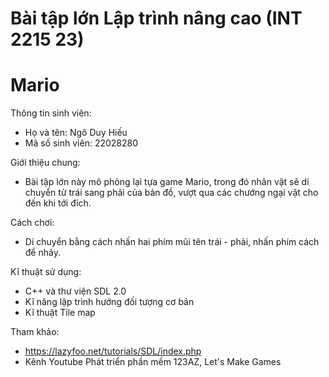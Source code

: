 # Bài tập lớn Lập trình nâng cao (INT 2215 23)
# Mario

Thông tin sinh viên:
  - Họ và tên: Ngô Duy Hiếu
  - Mã số sinh viên: 22028280

Giới thiệu chung:
  - Bài tập lớn này mô phỏng lại tựa game Mario, trong đó nhân vật sẽ di chuyển từ trái sang phải của bản đồ, vượt qua các chướng ngại vật cho đến khi tới đích.
  
Cách chơi:
  - Di chuyển bằng cách nhấn hai phím mũi tên trái - phải, nhấn phím cách để nhảy.
  
Kĩ thuật sử dụng:
  - C++ và thư viện SDL 2.0
  - Kĩ năng lập trình hướng đối tượng cơ bản
  - Kĩ thuật Tile map

Tham khảo:
 - https://lazyfoo.net/tutorials/SDL/index.php
 - Kênh Youtube Phát triển phần mềm 123AZ, Let's Make Games
